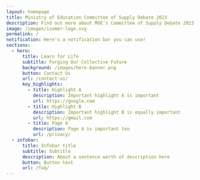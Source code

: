 ```yaml
---
layout: homepage
title: Ministry of Education Committee of Supply Debate 2023
description: Find out more about MOE's Committee of Supply Debate 2023 announcements here!
image: /images/isomer-logo.svg
permalink: /
notification: Here's a notification bar you can use!
sections:
  - hero:
      title: Learn for Life
      subtitle: Forging Our Collective Future
      background: /images/hero-banner.png
      button: Contact Us
      url: /contact-us/
      key_highlights:
        - title: Highlight A
          description: Important highlight A is important
          url: https://google.com
        - title: Highlight B
          description: Important highlight B is equally important
          url: https://gmail.com
        - title: Page A
          description: Page A is important too
          url: /privacy/
  - infobar:
      title: Infobar title
      subtitle: Subtitle
      description: About a sentence worth of description here
      button: Button text
      url: /faq/
---
```

